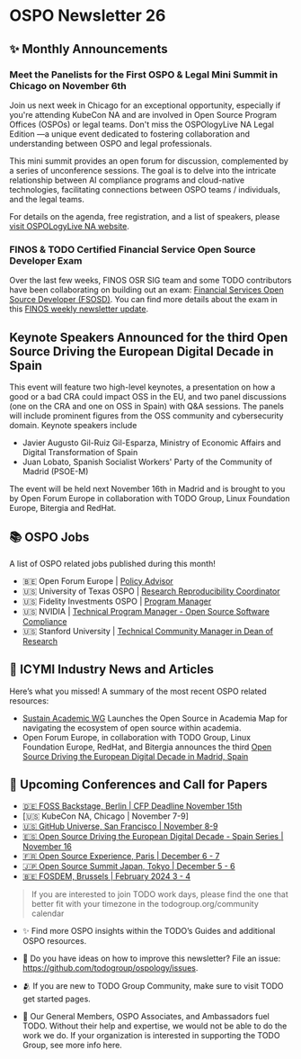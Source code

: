 # OSPO Newsletter 26

## ✨ Monthly Announcements 

### Meet the Panelists for the First OSPO & Legal Mini Summit in Chicago on November 6th

Join us next week in Chicago for an exceptional opportunity, especially if you're attending KubeCon NA and are involved in Open Source Program Offices (OSPOs) or legal teams. 
Don't miss the OSPOlogyLive NA Legal Edition —a unique event dedicated to fostering collaboration and understanding between OSPO and legal professionals.

This mini summit provides an open forum for discussion, complemented by a series of unconference sessions. The goal is to delve into the intricate relationship between AI compliance programs 
and cloud-native technologies, facilitating connections between OSPO teams / individuals, and the legal teams.

For details on the agenda, free registration, and a list of speakers, please [visit OSPOLogyLive NA website](https://community.linuxfoundation.org/events/details/lfhq-ospologylive-na-chapter-presents-legal-ospologylive-north-america-2023/).

### FINOS & TODO Certified Financial Service Open Source Developer Exam

Over the last few weeks, FINOS OSR SIG team and some TODO contributors have been collaborating on building out an exam:  [Financial Services Open Source Developer (FSOSD)](https://training.linuxfoundation.org/certification/finos-open-source-developer-fsosd/). 
You can find more details about the exam in this [FINOS weekly newsletter update](https://www.finos.org/blog/open-source-readiness-weekly-update-18-october-2023).

## Keynote Speakers Announced for the third Open Source Driving the European Digital Decade in Spain 

This event will feature two high-level keynotes, a presentation on how a good or a bad CRA could impact OSS in the EU, 
and two panel discussions (one on the CRA and one on OSS in Spain) with Q&A sessions. The panels will include prominent 
figures from the OSS community and cybersecurity domain. Keynote speakers include

* Javier Augusto Gil-Ruiz Gil-Esparza, Ministry of Economic Affairs and Digital Transformation of Spain
* Juan Lobato, Spanish Socialist Workers' Party of the Community of Madrid (PSOE-M)

The event will be held next November 16th in Madrid and is brought to you by Open Forum Europe in collaboration with TODO Group, Linux Foundation Europe, Bitergia and RedHat.

## 📚 OSPO Jobs

A list of OSPO related jobs published during this month!

* 🇧🇪 Open Forum Europe | [Policy Advisor](https://openforumeurope.org/join-the-ofe-team-as-a-policy-advisor/)
* 🇺🇸 University of Texas OSPO | [Research Reproducibility Coordinator](https://utaustin.wd1.myworkdayjobs.com/UTstaff/job/UT-MAIN-CAMPUS/Reproducibility-Librarian--UT-Libraries_R_00029488)
* 🇺🇸 Fidelity Investments OSPO | [Program Manager](https://jobs.fidelity.com/job-details/19253175/program-manager-open-source-program-office/)
* 🇺🇸 NVIDIA | [Technical Program Manager - Open Source Software Compliance](https://nvidia.wd5.myworkdayjobs.com/en-US/NVIDIAExternalCareerSite/job/Technical-Program-Manager---Open-Source-Software-Compliance_JR1972680)
* 🇺🇸 Stanford University | [Technical Community Manager in Dean of Research](https://careersearch.stanford.edu/jobs/technical-community-manager-22784)

  
## 📌 ICYMI Industry News and Articles

Here’s what you missed! A summary of the most recent OSPO related resources:

* [Sustain Academic WG](https://sustainers.github.io/academic-map/intro.html#open-source-in-academia-map) Launches the Open Source in Academia Map for navigating the ecosystem of open source within academia.
* Open Forum Europe, in collaboration with TODO Group, Linux Foundation Europe, RedHat, and Bitergia announces the third [Open Source Driving the European Digital Decade in Madrid, Spain](https://openforumeurope.org/event/open-source-driving-the-european-digital-decade-spain/)

## 📎 Upcoming Conferences and Call for Papers
* [🇩🇪 FOSS Backstage, Berlin | CFP Deadline November 15th](https://24.foss-backstage.de/)
* [🇺🇸 KubeCon NA, Chicago | November 7-9]
* [🇺🇸 GitHub Universe, San Francisco | November 8-9](https://reg.rainfocus.com/flow/github/universe23/cfp/page/cfslandingpage)
* [🇪🇸 Open Source Driving the European Digital Decade - Spain Series | November 16](https://openforumeurope.org/event/open-source-driving-the-european-digital-decade-spain/)
* [🇫🇷 Open Source Experience, Paris | December 6 - 7](https://www.opensource-experience.com/en/)
* [🇯🇵 Open Source Summit Japan, Tokyo | December 5 - 6](https://events.linuxfoundation.org/open-source-summit-japan/)
* [🇧🇪 FOSDEM, Brussels | February 2024 3 - 4 ]()

> If you are interested to join TODO work days, please find the one that better fit with your timezone in the todogroup.org/community calendar

* ✨ Find more OSPO insights within the TODO’s Guides and additional OSPO resources.

* 🧐 Do you have ideas on how to improve this newsletter? File an issue: https://github.com/todogroup/ospology/issues.

* 🫂 If you are new to TODO Group Community, make sure to visit TODO get started pages.

* 💚 Our General Members, OSPO Associates, and Ambassadors fuel TODO. Without their help and expertise, we would not be able to do the work we do. If your organization is interested in supporting the TODO Group, see more info here.
